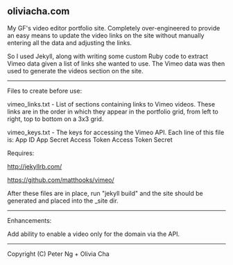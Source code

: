 oliviacha.com
-------------

My GF's video editor portfolio site.  Completely over-engineered to provide an easy means to update the video links on the site without manually entering all the data and adjusting the links.

So I used Jekyll, along with writing some custom Ruby code to extract Vimeo data given a list of links she wanted to use.  The Vimeo data was then used to generate the videos section on the site.

---

Files to create before use:

vimeo_links.txt - List of sections containing links to Vimeo videos.  These links are in the order in which they appear in the portfolio grid, from left to right, top to bottom on a 3x3 grid.

vimeo_keys.txt - The keys for accessing the Vimeo API.  Each line of this file is:
App ID
App Secret
Access Token
Access Token Secret

Requires:

http://jekyllrb.com/

https://github.com/matthooks/vimeo/

After these files are in place, run "jekyll build" and the site should be generated and placed into the _site dir.

---

Enhancements:

Add ability to enable a video only for the domain via the API.

---

Copyright (C) Peter Ng + Olivia Cha



